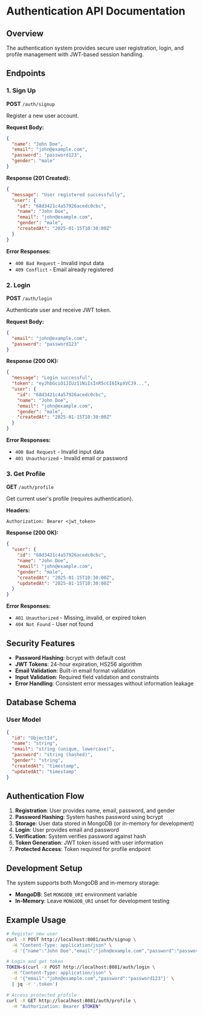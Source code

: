 # Authentication API Documentation

## Overview

The authentication system provides secure user registration, login, and profile management with JWT-based session handling.

## Endpoints

### 1. Sign Up
**POST** `/auth/signup`

Register a new user account.

**Request Body:**
```json
{
  "name": "John Doe",
  "email": "john@example.com",
  "password": "password123",
  "gender": "male"
}
```

**Response (201 Created):**
```json
{
  "message": "User registered successfully",
  "user": {
    "id": "68d3421c4a57926acedc0cbc",
    "name": "John Doe",
    "email": "john@example.com",
    "gender": "male",
    "createdAt": "2025-01-15T10:30:00Z"
  }
}
```

**Error Responses:**
- `400 Bad Request` - Invalid input data
- `409 Conflict` - Email already registered

### 2. Login
**POST** `/auth/login`

Authenticate user and receive JWT token.

**Request Body:**
```json
{
  "email": "john@example.com",
  "password": "password123"
}
```

**Response (200 OK):**
```json
{
  "message": "Login successful",
  "token": "eyJhbGciOiJIUzI1NiIsInR5cCI6IkpXVCJ9...",
  "user": {
    "id": "68d3421c4a57926acedc0cbc",
    "name": "John Doe",
    "email": "john@example.com",
    "gender": "male",
    "createdAt": "2025-01-15T10:30:00Z"
  }
}
```

**Error Responses:**
- `400 Bad Request` - Invalid input data
- `401 Unauthorized` - Invalid email or password

### 3. Get Profile
**GET** `/auth/profile`

Get current user's profile (requires authentication).

**Headers:**
```
Authorization: Bearer <jwt_token>
```

**Response (200 OK):**
```json
{
  "user": {
    "id": "68d3421c4a57926acedc0cbc",
    "name": "John Doe",
    "email": "john@example.com",
    "gender": "male",
    "createdAt": "2025-01-15T10:30:00Z",
    "updatedAt": "2025-01-15T10:30:00Z"
  }
}
```

**Error Responses:**
- `401 Unauthorized` - Missing, invalid, or expired token
- `404 Not Found` - User not found

## Security Features

- **Password Hashing**: bcrypt with default cost
- **JWT Tokens**: 24-hour expiration, HS256 algorithm
- **Email Validation**: Built-in email format validation
- **Input Validation**: Required field validation and constraints
- **Error Handling**: Consistent error messages without information leakage

## Database Schema

### User Model
```json
{
  "id": "ObjectId",
  "name": "string",
  "email": "string (unique, lowercase)",
  "password": "string (hashed)",
  "gender": "string",
  "createdAt": "timestamp",
  "updatedAt": "timestamp"
}
```

## Authentication Flow

1. **Registration**: User provides name, email, password, and gender
2. **Password Hashing**: System hashes password using bcrypt
3. **Storage**: User data stored in MongoDB (or in-memory for development)
4. **Login**: User provides email and password
5. **Verification**: System verifies password against hash
6. **Token Generation**: JWT token issued with user information
7. **Protected Access**: Token required for profile endpoint

## Development Setup

The system supports both MongoDB and in-memory storage:

- **MongoDB**: Set `MONGODB_URI` environment variable
- **In-Memory**: Leave `MONGODB_URI` unset for development testing

## Example Usage

```bash
# Register new user
curl -X POST http://localhost:8081/auth/signup \
  -H "Content-Type: application/json" \
  -d '{"name":"John Doe","email":"john@example.com","password":"password123","gender":"male"}'

# Login and get token  
TOKEN=$(curl -X POST http://localhost:8081/auth/login \
  -H "Content-Type: application/json" \
  -d '{"email":"john@example.com","password":"password123"}' \
  | jq -r '.token')

# Access protected profile
curl -X GET http://localhost:8081/auth/profile \
  -H "Authorization: Bearer $TOKEN"
```